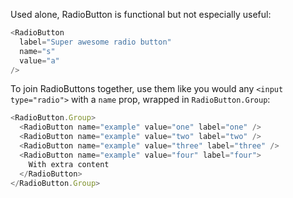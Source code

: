 Used alone, RadioButton is functional but not especially useful:

```js
<RadioButton
  label="Super awesome radio button"
  name="s"
  value="a"
/>
```

To join RadioButtons together, use them like you would any `<input type="radio">` with a `name` prop, wrapped in `RadioButton.Group`:

```js
<RadioButton.Group>
  <RadioButton name="example" value="one" label="one" />
  <RadioButton name="example" value="two" label="two" />
  <RadioButton name="example" value="three" label="three" />
  <RadioButton name="example" value="four" label="four">
    With extra content
  </RadioButton>
</RadioButton.Group>
```
